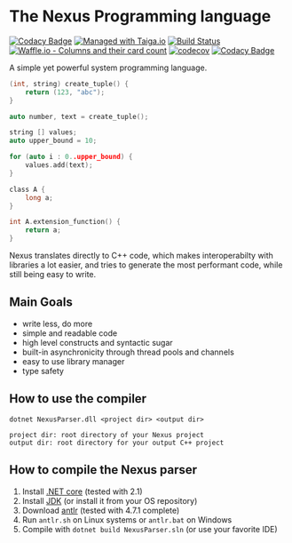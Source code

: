 # The Nexus Programming language

[![Codacy Badge](https://api.codacy.com/project/badge/Grade/c3d0c55fb20a4161a9aeb68705f8d831)](https://app.codacy.com/app/Creepsky/Nexus?utm_source=github.com&utm_medium=referral&utm_content=Creepsky/Nexus&utm_campaign=Badge_Grade_Dashboard)
[![Managed with Taiga.io](https://img.shields.io/badge/managed%20with-TAIGA.io-709f14.svg)](https://tree.taiga.io/project/creepsky-nexus/ "Managed with Taiga.io") [![Build Status](https://travis-ci.org/Creepsky/Nexus.svg?branch=master)](https://travis-ci.org/Creepsky/Nexus) 
[![Waffle.io - Columns and their card count](https://badge.waffle.io/Creepsky/Nexus.svg?columns=all)](https://waffle.io/Creepsky/Nexus) [![codecov](https://codecov.io/gh/Creepsky/Nexus/branch/master/graph/badge.svg)](https://codecov.io/gh/Creepsky/Nexus) [![Codacy Badge](https://api.codacy.com/project/badge/Grade/2490b6cc74a943cb904ec8e3239c2027)](https://www.codacy.com/app/Creepsky/Nexus?utm_source=github.com&amp;utm_medium=referral&amp;utm_content=Creepsky/Nexus&amp;utm_campaign=Badge_Grade)


A simple yet powerful system programming language.

```c
(int, string) create_tuple() {
    return (123, "abc");
}

auto number, text = create_tuple();

string [] values;
auto upper_bound = 10;

for (auto i : 0..upper_bound) {
    values.add(text);
}

class A {
    long a;
}

int A.extension_function() {
    return a;
}
```

Nexus translates directly to C++ code, which makes interoperabilty with libraries a lot easier, and tries to generate the most performant code, while still being easy to write.

## Main Goals

- write less, do more
- simple and readable code
- high level constructs and syntactic sugar
- built-in asynchronicity through thread pools and channels
- easy to use library manager
- type safety

## How to use the compiler

```
dotnet NexusParser.dll <project dir> <output dir>
```
```
project dir: root directory of your Nexus project
output dir: root directory for your output C++ project
```

## How to compile the Nexus parser

1. Install [.NET core](https://www.microsoft.com/net/download) (tested with 2.1)
2. Install [JDK](https://www.oracle.com/technetwork/java/javase/downloads/jdk8-downloads-2133151.html) (or install it from your OS repository)
2. Download [antlr](http://www.antlr.org/download) (tested with 4.7.1 complete)
3. Run `antlr.sh` on Linux systems or `antlr.bat` on Windows
4. Compile with `dotnet build NexusParser.sln` (or use your favorite IDE)
